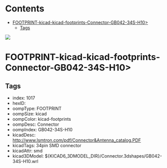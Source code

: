 



Contents
========

* [FOOTPRINT-kicad-kicad-footprints-Connector-GB042-34S-H10>](#footprint-kicad-kicad-footprints-connector-gb042-34s-h10)
	* [Tags](#tags)
  
![][im]
# FOOTPRINT-kicad-kicad-footprints-Connector-GB042-34S-H10>

## Tags

- index: 1017
- hexID: 
- oompType: FOOTPRINT
- oompSize: kicad
- oompColor: kicad-footprints
- oompDesc: Connector
- oompIndex: GB042-34S-H10
- kicadDesc: http://www.lsmtron.com/pdf/Connector&Antenna_catalog.PDF
- kicadTags: 34pin SMD connector
- kicadAttr: smd
- kicad3DModel: ${KICAD6_3DMODEL_DIR}/Connector.3dshapes/GB042-34S-H10.wrl



[im]: image.png
